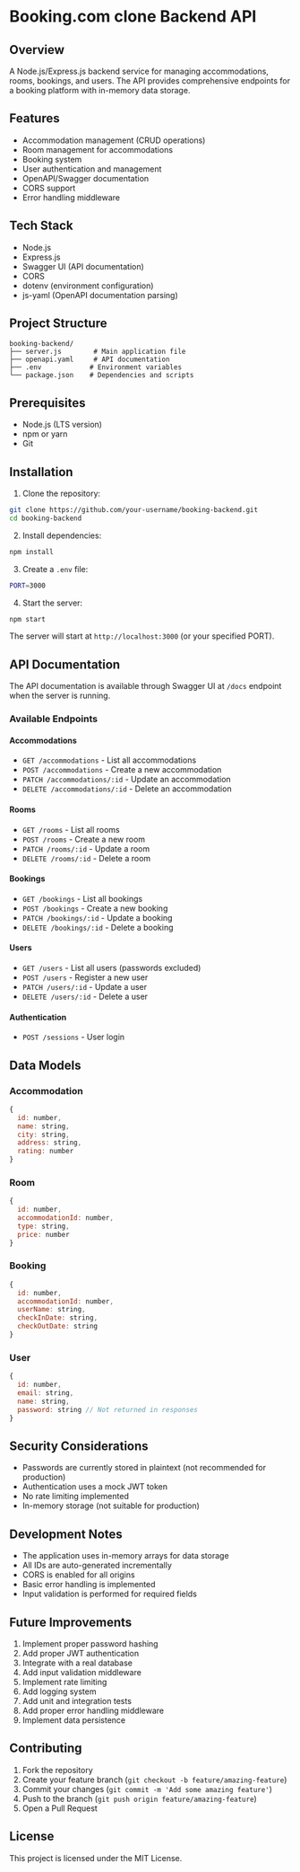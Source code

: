 # Booking.com clone Backend API

## Overview
A Node.js/Express.js backend service for managing accommodations, rooms, bookings, and users. The API provides comprehensive endpoints for a booking platform with in-memory data storage.

## Features
- Accommodation management (CRUD operations)
- Room management for accommodations
- Booking system
- User authentication and management
- OpenAPI/Swagger documentation
- CORS support
- Error handling middleware

## Tech Stack
- Node.js
- Express.js
- Swagger UI (API documentation)
- CORS
- dotenv (environment configuration)
- js-yaml (OpenAPI documentation parsing)

## Project Structure
```
booking-backend/
├── server.js        # Main application file
├── openapi.yaml     # API documentation
├── .env            # Environment variables
└── package.json    # Dependencies and scripts
```

## Prerequisites
- Node.js (LTS version)
- npm or yarn
- Git

## Installation

1. Clone the repository:
```bash
git clone https://github.com/your-username/booking-backend.git
cd booking-backend
```

2. Install dependencies:
```bash
npm install
```

3. Create a `.env` file:
```bash
PORT=3000
```

4. Start the server:
```bash
npm start
```

The server will start at `http://localhost:3000` (or your specified PORT).

## API Documentation
The API documentation is available through Swagger UI at `/docs` endpoint when the server is running.

### Available Endpoints

#### Accommodations
- `GET /accommodations` - List all accommodations
- `POST /accommodations` - Create a new accommodation
- `PATCH /accommodations/:id` - Update an accommodation
- `DELETE /accommodations/:id` - Delete an accommodation

#### Rooms
- `GET /rooms` - List all rooms
- `POST /rooms` - Create a new room
- `PATCH /rooms/:id` - Update a room
- `DELETE /rooms/:id` - Delete a room

#### Bookings
- `GET /bookings` - List all bookings
- `POST /bookings` - Create a new booking
- `PATCH /bookings/:id` - Update a booking
- `DELETE /bookings/:id` - Delete a booking

#### Users
- `GET /users` - List all users (passwords excluded)
- `POST /users` - Register a new user
- `PATCH /users/:id` - Update a user
- `DELETE /users/:id` - Delete a user

#### Authentication
- `POST /sessions` - User login

## Data Models

### Accommodation
```javascript
{
  id: number,
  name: string,
  city: string,
  address: string,
  rating: number
}
```

### Room
```javascript
{
  id: number,
  accommodationId: number,
  type: string,
  price: number
}
```

### Booking
```javascript
{
  id: number,
  accommodationId: number,
  userName: string,
  checkInDate: string,
  checkOutDate: string
}
```

### User
```javascript
{
  id: number,
  email: string,
  name: string,
  password: string // Not returned in responses
}
```

## Security Considerations
- Passwords are currently stored in plaintext (not recommended for production)
- Authentication uses a mock JWT token
- No rate limiting implemented
- In-memory storage (not suitable for production)

## Development Notes
- The application uses in-memory arrays for data storage
- All IDs are auto-generated incrementally
- CORS is enabled for all origins
- Basic error handling is implemented
- Input validation is performed for required fields

## Future Improvements
1. Implement proper password hashing
2. Add proper JWT authentication
3. Integrate with a real database
4. Add input validation middleware
5. Implement rate limiting
6. Add logging system
7. Add unit and integration tests
8. Add proper error handling middleware
9. Implement data persistence

## Contributing
1. Fork the repository
2. Create your feature branch (`git checkout -b feature/amazing-feature`)
3. Commit your changes (`git commit -m 'Add some amazing feature'`)
4. Push to the branch (`git push origin feature/amazing-feature`)
5. Open a Pull Request

## License
This project is licensed under the MIT License.
